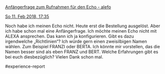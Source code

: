 [Anfängerfrage zum Rufnahmen für den Echo - alefo](https://www.alefo.de/forum/anfaengerfrage-zum-rufnahmen-fuer-den-echo-5177?sid=f93db76329d566836872217bfb95541e)

[So 11. Feb 2018, 17:35](https://www.alefo.de/forum/anfaengerfrage-zum-rufnahmen-fuer-den-echo-5177?view-post=38109#p38109 "Beitrag")

Noch habe ich meinen Echo nicht. Heute erst die Bestellung ausgelöst. Aber ich habe schon mal eine Anfängerfrage. Ich möchte meinen Echo nicht mit ALEXA ansprechen. Das kann ich ja konfigurieren. Gibt es dazu irgendwelche „Richtlinien“? Ich würde gern einen zweisilbigen Namen wählen. Zum Beispiel FRANZI oder BERTA. Ich könnte mir vorstellen, das die Namen besser sind als eben FRANZ und BERT. Welche Erfahrungen gibt es bei euch diesbezüglich? Vielen Dank schon mal.

#experience-report
